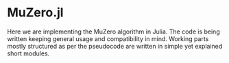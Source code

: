 # MuZero.jl

Here we are implementing the MuZero algorithm in Julia. The code is being written keeping general usage and compatibility in mind. Working parts mostly structured as per the pseudocode are written in simple yet explained short modules.